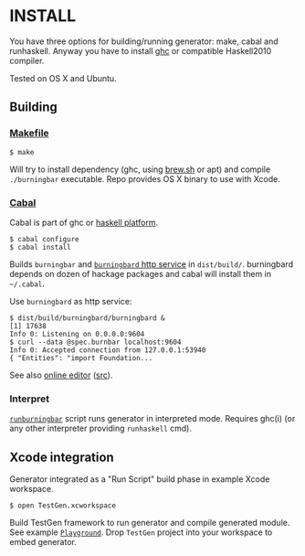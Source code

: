 # INSTALL

You have three options for building/running generator: make, cabal and runhaskell.
Anyway you have to install [ghc](https://www.haskell.org/ghc/) or compatible Haskell2010 compiler.

Tested on OS X and Ubuntu.

## Building

### [Makefile](makefile)

    $ make

Will try to install dependency (ghc, using [brew.sh](http://brew.sh) or apt) and compile `./burningbar` executable.
Repo provides OS X binary to use with Xcode.

### [Cabal](burningbar.cabal)

Cabal is part of ghc or [haskell platform](https://www.haskell.org/platform/).

    $ cabal configure
    $ cabal install

Builds `burningbar` and [`burningbard` http service](src/Service.hs) in `dist/build/`.
burningbard depends on dozen of hackage packages and cabal will install them in `~/.cabal`.

Use `burningbard` as http service:

    $ dist/build/burningbard/burningbard &
    [1] 17638
    Info 0: Listening on 0.0.0.0:9604
    $ curl --data @spec.burnbar localhost:9604
    Info 0: Accepted connection from 127.0.0.1:53940
    { "Entities": "import Foundation...

See also [online editor](http://cfr.pw/burnbar) ([src](https://github.com/cfr/cfr.github.io/blob/master/burnbar.html)).

### Interpret

[`runburningbar`](runburningbar) script runs generator in interpreted mode.
Requires ghc(i) (or any other interpreter providing `runhaskell` cmd).

## Xcode integration

Generator integrated as a "Run Script" build phase in example Xcode workspace.

    $ open TestGen.xcworkspace

Build TestGen framework to run generator and compile generated module.
See example [`Playground`](TestGen/TestGen.playground/Contents.swift).
Drop `TestGen` project into your workspace to embed generator.

